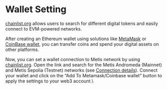 # Wallet Setting

[chainlist.org](https://chainlist.org/) allows users to search for different digital tokens and easily connect to EVM-powered networks.&#x20;

After creating an Ethereum wallet using solutions like [MetaMask](https://metamask.io/) or [CoinBase wallet](https://www.coinbase.com/wallet), you can transfer coins and spend your digital assets on other platforms.&#x20;

Now, you can set a wallet connection to Metis network by using[ chainlist.org](https://chainlist.org/). Open the link and search for the Metis Andromeda (Mainnet) and Metis Sepolia (Testnet) networks (see [Connection details](connection-details.md)). Connect your wallet and click on the “Add To Metamask/Coinbase wallet” button to apply the settings to your web3 account.\
